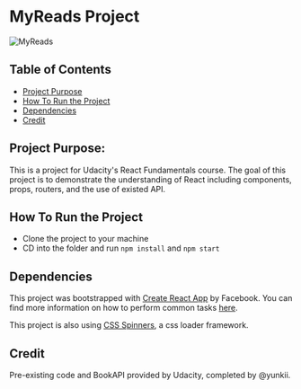 # MyReads Project
![MyReads](https://i.imgur.com/YGlys1M.png)
## Table of Contents

* [Project Purpose](#project-purpose)
* [How To Run the Project](#how-to-run-the-project)
* [Dependencies](#dependencies)
* [Credit](#credit)

## Project Purpose:

This is a project for Udacity's React Fundamentals course.
The goal of this project is to demonstrate the understanding of React
including components, props, routers, and the use of existed API.

## How To Run the Project

* Clone the project to your machine
* CD into the folder and run `npm install` and `npm start`

## Dependencies

This project was bootstrapped with [Create React App](https://github.com/facebookincubator/create-react-app) by Facebook. You can find more information on how to perform common tasks [here](https://github.com/facebookincubator/create-react-app/blob/master/packages/react-scripts/template/README.md).

This project is also using [CSS Spinners](https://github.com/jlong/css-spinners), a css loader framework.

## Credit

Pre-existing code and BookAPI provided by Udacity, completed by @yunkii.